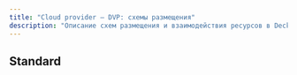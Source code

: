 ```yaml
---
title: "Cloud provider — DVP: схемы размещения"
description: "Описание схем размещения и взаимодействия ресурсов в Deckhouse при работе облачного провайдера DVP."
---
```


## Standard
